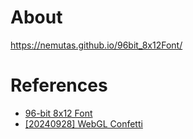 # About
https://nemutas.github.io/96bit_8x12Font/

# References
- [96-bit 8x12 Font ](https://www.shadertoy.com/view/Mt2GWD)  
- [\[20240928\] WebGL Confetti](https://www.shadertoy.com/view/l32cz3)
